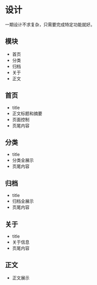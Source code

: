 # 设计

一期设计不求复杂，只需要完成特定功能就好。

## 模块

- 首页
- 分类
- 归档
- 关于
- 正文

## 首页

- title
- 正文标题和摘要
- 页面控制
- 页尾内容

## 分类

- title
- 分类全展示
- 页尾内容

## 归档

- title
- 归档全展示
- 页尾内容

## 关于

- title
- 关于信息
- 页尾内容

## 正文

- 正文展示
